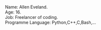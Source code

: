 Name: Allen Eveland.  
Age: 16.  
Job: Freelancer of coding.  
Programme Language: Python,C++,C,Bash,...  